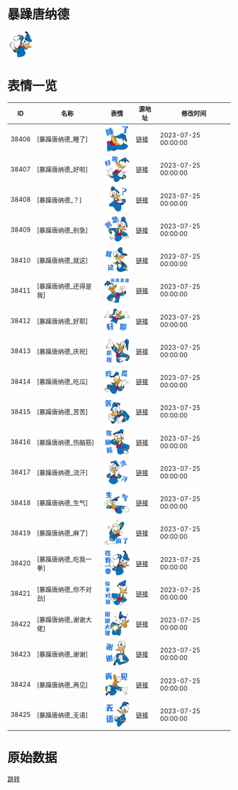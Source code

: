 # 暴躁唐纳德

<img src="./cover.png" height="60" alt="cover" />

# 表情一览

|ID|名称|表情|源地址|修改时间|
|----|----|----|----|----|
|38406|[暴躁唐纳德_睡了]|<img src="./pic/038406_%5B暴躁唐纳德_睡了%5D.png" height="60" alt="睡了"/>|[链接](https://i0.hdslb.com/bfs/garb/75c17d5a68e0d2874fc9b6fe5e44a33686d7ccf6.png)|2023-07-25 00:00:00|
|38407|[暴躁唐纳德_好啦]|<img src="./pic/038407_%5B暴躁唐纳德_好啦%5D.png" height="60" alt="好啦"/>|[链接](https://i0.hdslb.com/bfs/garb/3a4330609836fdfbb7652833e75899a9aff0faa1.png)|2023-07-25 00:00:00|
|38408|[暴躁唐纳德_？]|<img src="./pic/038408_%5B暴躁唐纳德_？%5D.png" height="60" alt="？"/>|[链接](https://i0.hdslb.com/bfs/garb/9a670d9b55cde7d430a225adb830103dde023acb.png)|2023-07-25 00:00:00|
|38409|[暴躁唐纳德_别急]|<img src="./pic/038409_%5B暴躁唐纳德_别急%5D.png" height="60" alt="别急"/>|[链接](https://i0.hdslb.com/bfs/garb/19b22ff60b79cae8ba193a77895ec1cfd565be73.png)|2023-07-25 00:00:00|
|38410|[暴躁唐纳德_就这]|<img src="./pic/038410_%5B暴躁唐纳德_就这%5D.png" height="60" alt="就这"/>|[链接](https://i0.hdslb.com/bfs/garb/f9da72bcf95cd0dd4b42c6b12cb11fdf0207b5b5.png)|2023-07-25 00:00:00|
|38411|[暴躁唐纳德_还得是我]|<img src="./pic/038411_%5B暴躁唐纳德_还得是我%5D.png" height="60" alt="还得是我"/>|[链接](https://i0.hdslb.com/bfs/garb/96e33a1b9369e512fd6e6611fd0e39028637b9ed.png)|2023-07-25 00:00:00|
|38412|[暴躁唐纳德_好耶]|<img src="./pic/038412_%5B暴躁唐纳德_好耶%5D.png" height="60" alt="好耶"/>|[链接](https://i0.hdslb.com/bfs/garb/37b4114334bc4ffb2ce433f4465dc8d8e23309b9.png)|2023-07-25 00:00:00|
|38413|[暴躁唐纳德_庆祝]|<img src="./pic/038413_%5B暴躁唐纳德_庆祝%5D.png" height="60" alt="庆祝"/>|[链接](https://i0.hdslb.com/bfs/garb/cbb4b42721413ac5856254073e6d32ff51ed5251.png)|2023-07-25 00:00:00|
|38414|[暴躁唐纳德_吃瓜]|<img src="./pic/038414_%5B暴躁唐纳德_吃瓜%5D.png" height="60" alt="吃瓜"/>|[链接](https://i0.hdslb.com/bfs/garb/b965dc9d768e93f56d31d262d29062e8c6d423bd.png)|2023-07-25 00:00:00|
|38415|[暴躁唐纳德_苦苦]|<img src="./pic/038415_%5B暴躁唐纳德_苦苦%5D.png" height="60" alt="苦苦"/>|[链接](https://i0.hdslb.com/bfs/garb/391e6d8db6c9ef9bc4cbecacc698c3bdf1225eae.png)|2023-07-25 00:00:00|
|38416|[暴躁唐纳德_伤脑筋]|<img src="./pic/038416_%5B暴躁唐纳德_伤脑筋%5D.png" height="60" alt="伤脑筋"/>|[链接](https://i0.hdslb.com/bfs/garb/46920091a4435286452b196b68714155af96059b.png)|2023-07-25 00:00:00|
|38417|[暴躁唐纳德_流汗]|<img src="./pic/038417_%5B暴躁唐纳德_流汗%5D.png" height="60" alt="流汗"/>|[链接](https://i0.hdslb.com/bfs/garb/b3ea3385bfdcef903b190d885aec5c5bd7fb1f32.png)|2023-07-25 00:00:00|
|38418|[暴躁唐纳德_生气]|<img src="./pic/038418_%5B暴躁唐纳德_生气%5D.png" height="60" alt="生气"/>|[链接](https://i0.hdslb.com/bfs/garb/7bdb2034bd1116455ed9135812d6693cc41b00f0.png)|2023-07-25 00:00:00|
|38419|[暴躁唐纳德_麻了]|<img src="./pic/038419_%5B暴躁唐纳德_麻了%5D.png" height="60" alt="麻了"/>|[链接](https://i0.hdslb.com/bfs/garb/18911db6d1da4f9f67f0d7120a67e7c0025a0a46.png)|2023-07-25 00:00:00|
|38420|[暴躁唐纳德_吃我一拳]|<img src="./pic/038420_%5B暴躁唐纳德_吃我一拳%5D.png" height="60" alt="吃我一拳"/>|[链接](https://i0.hdslb.com/bfs/garb/6c7e9f16ca074740202ba964a043f4de4d066039.png)|2023-07-25 00:00:00|
|38421|[暴躁唐纳德_你不对劲]|<img src="./pic/038421_%5B暴躁唐纳德_你不对劲%5D.png" height="60" alt="你不对劲"/>|[链接](https://i0.hdslb.com/bfs/garb/31aeccfc3f1e2ee50abd7549ed2d9ec56c011934.png)|2023-07-25 00:00:00|
|38422|[暴躁唐纳德_谢谢大佬]|<img src="./pic/038422_%5B暴躁唐纳德_谢谢大佬%5D.png" height="60" alt="谢谢大佬"/>|[链接](https://i0.hdslb.com/bfs/garb/c273c95edaed506b43eaadd21f9fe8555a83623c.png)|2023-07-25 00:00:00|
|38423|[暴躁唐纳德_谢谢]|<img src="./pic/038423_%5B暴躁唐纳德_谢谢%5D.png" height="60" alt="谢谢"/>|[链接](https://i0.hdslb.com/bfs/garb/336938f2482c55618334e60dd8f129b343a49528.png)|2023-07-25 00:00:00|
|38424|[暴躁唐纳德_再见]|<img src="./pic/038424_%5B暴躁唐纳德_再见%5D.png" height="60" alt="再见"/>|[链接](https://i0.hdslb.com/bfs/garb/f1f5d3b2adc5dd827ed70cf6bb88af561dc583d1.png)|2023-07-25 00:00:00|
|38425|[暴躁唐纳德_无语]|<img src="./pic/038425_%5B暴躁唐纳德_无语%5D.png" height="60" alt="无语"/>|[链接](https://i0.hdslb.com/bfs/garb/458b0c57cfac95189819eca18cd2d2b167a7467e.png)|2023-07-25 00:00:00|

# 原始数据

[跳转](./raw.json)

